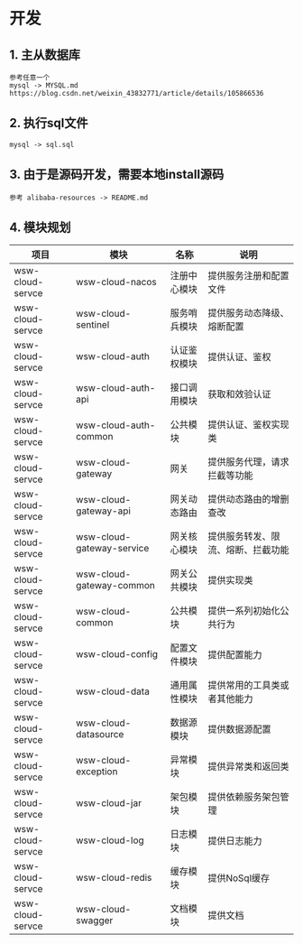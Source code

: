 # 开发

## 1. 主从数据库

    参考任意一个
    mysql -> MYSQL.md
    https://blog.csdn.net/weixin_43832771/article/details/105866536
    
## 2. 执行sql文件

    mysql -> sql.sql

## 3. 由于是源码开发，需要本地install源码

    参考 alibaba-resources -> README.md
    
## 4. 模块规划
|项目|模块|名称|说明|
|---|---|---|---|
|wsw-cloud-servce|wsw-cloud-nacos|注册中心模块|提供服务注册和配置文件|
|wsw-cloud-servce|wsw-cloud-sentinel|服务哨兵模块|提供服务动态降级、熔断配置|
|wsw-cloud-servce|wsw-cloud-auth|认证鉴权模块|提供认证、鉴权|
|wsw-cloud-servce|wsw-cloud-auth-api|接口调用模块|获取和效验认证|
|wsw-cloud-servce|wsw-cloud-auth-common|公共模块|提供认证、鉴权实现类|
|wsw-cloud-servce|wsw-cloud-gateway|网关|提供服务代理，请求拦截等功能|
|wsw-cloud-servce|wsw-cloud-gateway-api|网关动态路由|提供动态路由的增删查改|
|wsw-cloud-servce|wsw-cloud-gateway-service|网关核心模块|提供服务转发、限流、熔断、拦截功能|
|wsw-cloud-servce|wsw-cloud-gateway-common|网关公共模块|提供实现类|
|wsw-cloud-servce|wsw-cloud-common|公共模块|提供一系列初始化公共行为|
|wsw-cloud-servce|wsw-cloud-config|配置文件模块|提供配置能力|
|wsw-cloud-servce|wsw-cloud-data|通用属性模块|提供常用的工具类或者其他能力|
|wsw-cloud-servce|wsw-cloud-datasource|数据源模块|提供数据源配置|
|wsw-cloud-servce|wsw-cloud-exception|异常模块|提供异常类和返回类|
|wsw-cloud-servce|wsw-cloud-jar|架包模块|提供依赖服务架包管理|
|wsw-cloud-servce|wsw-cloud-log|日志模块|提供日志能力|
|wsw-cloud-servce|wsw-cloud-redis|缓存模块|提供NoSql缓存|
|wsw-cloud-servce|wsw-cloud-swagger|文档模块|提供文档|
